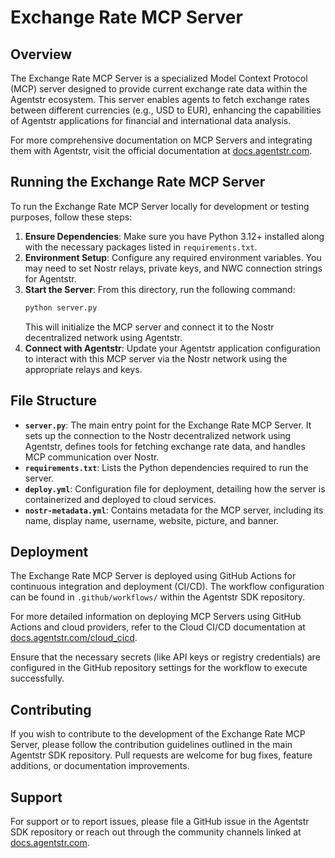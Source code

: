 # Exchange Rate MCP Server

## Overview
The Exchange Rate MCP Server is a specialized Model Context Protocol (MCP) server designed to provide current exchange rate data within the Agentstr ecosystem. This server enables agents to fetch exchange rates between different currencies (e.g., USD to EUR), enhancing the capabilities of Agentstr applications for financial and international data analysis.

For more comprehensive documentation on MCP Servers and integrating them with Agentstr, visit the official documentation at [docs.agentstr.com](https://docs.agentstr.com).

## Running the Exchange Rate MCP Server
To run the Exchange Rate MCP Server locally for development or testing purposes, follow these steps:
1. **Ensure Dependencies**: Make sure you have Python 3.12+ installed along with the necessary packages listed in `requirements.txt`.
2. **Environment Setup**: Configure any required environment variables. You may need to set Nostr relays, private keys, and NWC connection strings for Agentstr.
3. **Start the Server**: From this directory, run the following command:
   ```bash
   python server.py
   ```
   This will initialize the MCP server and connect it to the Nostr decentralized network using Agentstr.
4. **Connect with Agentstr**: Update your Agentstr application configuration to interact with this MCP server via the Nostr network using the appropriate relays and keys.

## File Structure
- **`server.py`**: The main entry point for the Exchange Rate MCP Server. It sets up the connection to the Nostr decentralized network using Agentstr, defines tools for fetching exchange rate data, and handles MCP communication over Nostr.
- **`requirements.txt`**: Lists the Python dependencies required to run the server.
- **`deploy.yml`**: Configuration file for deployment, detailing how the server is containerized and deployed to cloud services.
- **`nostr-metadata.yml`**: Contains metadata for the MCP server, including its name, display name, username, website, picture, and banner.

## Deployment
The Exchange Rate MCP Server is deployed using GitHub Actions for continuous integration and deployment (CI/CD). The workflow configuration can be found in `.github/workflows/` within the Agentstr SDK repository.

For more detailed information on deploying MCP Servers using GitHub Actions and cloud providers, refer to the Cloud CI/CD documentation at [docs.agentstr.com/cloud_cicd](https://docs.agentstr.com/cloud_cicd).

Ensure that the necessary secrets (like API keys or registry credentials) are configured in the GitHub repository settings for the workflow to execute successfully.

## Contributing
If you wish to contribute to the development of the Exchange Rate MCP Server, please follow the contribution guidelines outlined in the main Agentstr SDK repository. Pull requests are welcome for bug fixes, feature additions, or documentation improvements.

## Support
For support or to report issues, please file a GitHub issue in the Agentstr SDK repository or reach out through the community channels linked at [docs.agentstr.com](https://docs.agentstr.com).
